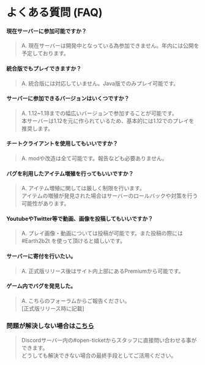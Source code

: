 # よくある質問 (FAQ)
#### 現在サーバーに参加可能ですか？
>A. 現在サーバーは開発中となっている為参加できません。年内には公開を予定しております。

#### 統合版でもプレイできますか？
>A. 統合版には対応していません。Java版でのみプレイ可能です。

#### サーバーに参加できるバージョンはいくつですか？
>A. 1.12~1.18までの幅広いバージョンで参加することが可能です。  
>本サーバーは1.12を元に作られているため、基本的には1.12でのプレイを推奨します。

#### チートクライアントを使用してもいいですか？
>A. modや改造は全て可能です。報告なども必要ありません。  

#### バグを利用したアイテム増殖を行ってもいいですか？
>A. アイテム増殖に関しては厳しく制限を行います。  
>アイテムの増殖が発見された場合はサーバーのロールバックや対策を行う可能性があります。

#### YoutubeやTwitter等で動画、画像を投稿してもいいですか？
>A. プレイ画像・動画については投稿が可能です。また投稿の際には #Earth2b2t を使って頂けると嬉しいです。

#### サーバーに寄付を行いたい。
>A. 正式版リリース後はサイト内上部にあるPremiumから可能です。

#### ゲーム内でバグを発見した。
>A. こちらのフォーラムからご報告ください。  
>[正式版リリース時に記載]

### 問題が解決しない場合は[こちら](https://discord.com/invite/BAbRphhAgt )
>Discordサーバー内の#open-ticketからスタッフに直接問い合わせる事ができます。  
>どうしても解決できない場合の最終手段としてご活用ください。
